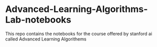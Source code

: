 # Advanced-Learning-Algorithms-Lab-notebooks
This repo contains the notebooks for the course offered by stanford ai called Advanced Learning Algorithems
